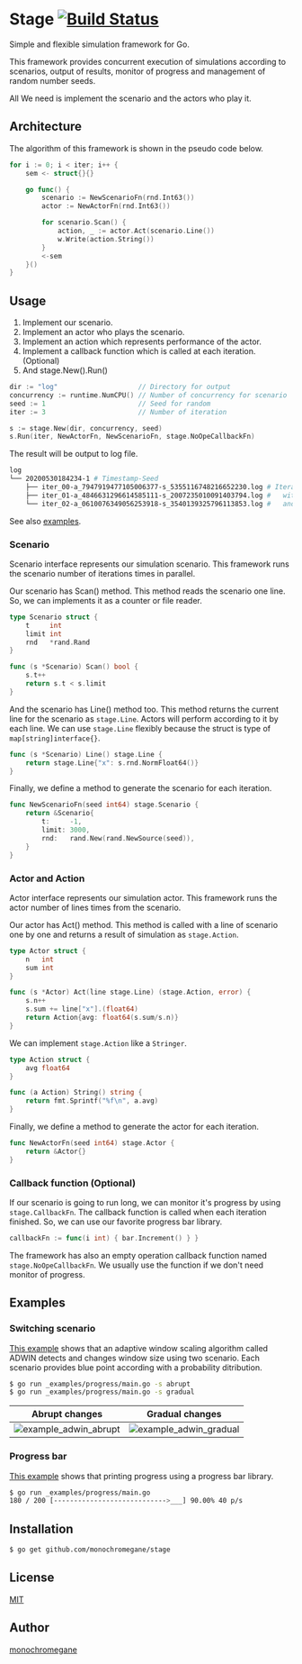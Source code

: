 # Stage [![Build Status](https://travis-ci.org/monochromegane/stage.svg?branch=master)](https://travis-ci.org/monochromegane/stage)

Simple and flexible simulation framework for Go.

This framework provides concurrent execution of simulations according to scenarios, output of results, monitor of progress and management of random number seeds.

All We need is implement the scenario and the actors who play it.

## Architecture

The algorithm of this framework is shown in the pseudo code below.

```go
for i := 0; i < iter; i++ {
    sem <- struct{}{}

    go func() {
        scenario := NewScenarioFn(rnd.Int63())
        actor := NewActorFn(rnd.Int63())

        for scenario.Scan() {
            action, _ := actor.Act(scenario.Line())
            w.Write(action.String())
        }
        <-sem
    }()
}
```

## Usage

1. Implement our scenario.
1. Implement an actor who plays the scenario.
1. Implement an action which represents performance of the actor.
1. Implement a callback function which is called at each iteration. (Optional)
1. And stage.New().Run()

```go
dir := "log"                    // Directory for output
concurrency := runtime.NumCPU() // Number of concurrency for scenario
seed := 1                       // Seed for random
iter := 3                       // Number of iteration

s := stage.New(dir, concurrency, seed)
s.Run(iter, NewActorFn, NewScenarioFn, stage.NoOpeCallbackFn)
```

The result will be output to log file.

```sh
log
└── 20200530184234-1 # Timestamp-Seed
    ├── iter_00-a_7947919477105006377-s_5355116748216652230.log # Iteration log files
    ├── iter_01-a_4846631296614585111-s_2007235010091403794.log #   with seed for actor(a)
    └── iter_02-a_0610076349056253918-s_3540139325796113853.log #   and  seed for scenario(s)
```

See also [examples](https://github.com/monochromegane/stage/blob/master/_examples).


### Scenario

Scenario interface represents our simulation scenario.
This framework runs the scenario number of iterations times in parallel.

Our scenario has Scan() method.
This method reads the scenario one line.
So, we can implements it as a counter or file reader.

```go
type Scenario struct {
    t     int
    limit int
    rnd   *rand.Rand
}

func (s *Scenario) Scan() bool {
    s.t++
    return s.t < s.limit
}
```

And the scenario has Line() method too.
This method returns the current line for the scenario as `stage.Line`.
Actors will perform according to it by each line.
We can use `stage.Line` flexibly because the struct is type of `map[string]interface{}`.

```go
func (s *Scenario) Line() stage.Line {
    return stage.Line{"x": s.rnd.NormFloat64()}
}
```

Finally, we define a method to generate the scenario for each iteration.

```go
func NewScenarioFn(seed int64) stage.Scenario {
    return &Scenario{
        t:     -1,
        limit: 3000,
        rnd:   rand.New(rand.NewSource(seed)),
    }
}
```

### Actor and Action

Actor interface represents our simulation actor.
This framework runs the actor number of lines times from the scenario.

Our actor has Act() method.
This method is called with a line of scenario one by one and returns a result of simulation as `stage.Action`.

```go
type Actor struct {
    n   int
    sum int
}

func (s *Actor) Act(line stage.Line) (stage.Action, error) {
    s.n++
    s.sum += line["x"].(float64)
    return Action{avg: float64(s.sum/s.n)}
}
```

We can implement `stage.Action` like a `Stringer`.

```go
type Action struct {
    avg float64
}

func (a Action) String() string {
    return fmt.Sprintf("%f\n", a.avg)
}
```

Finally, we define a method to generate the actor for each iteration.

```go
func NewActorFn(seed int64) stage.Actor {
    return &Actor{}
}
```

### Callback function (Optional)

If our scenario is going to run long, we can monitor it's progress by using `stage.CallbackFn`.
The callback function is called when each iteration finished.
So, we can use our favorite progress bar library.

```go
callbackFn := func(i int) { bar.Increment() } }
```

The framework has also an empty operation callback function named `stage.NoOpeCallbackFn`.
We usually use the function if we don't need monitor of progress.

## Examples

### Switching scenario

[This example](https://github.com/monochromegane/stage/tree/master/_examples/adwin) shows that an adaptive window scaling algorithm called ADWIN detects and changes window size using two scenario.
Each scenario provides blue point according with a probability ditribution.

```sh
$ go run _examples/progress/main.go -s abrupt
$ go run _examples/progress/main.go -s gradual
```

| Abrupt changes | Gradual changes |
| -------------- | --------------- |
| ![example_adwin_abrupt](https://user-images.githubusercontent.com/1845486/83343338-f8bcbe00-a333-11ea-983b-81ba9a6f8b08.png)               | ![example_adwin_gradual](https://user-images.githubusercontent.com/1845486/83343344-10944200-a334-11ea-9364-b4d4cedcdff6.png)                |

### Progress bar

[This example](https://github.com/monochromegane/stage/tree/master/_examples/progress) shows that printing progress using a progress bar library.

```sh
$ go run _examples/progress/main.go
180 / 200 [---------------------------->___] 90.00% 40 p/s
```

## Installation

```sh
$ go get github.com/monochromegane/stage
```

## License

[MIT](https://github.com/monochromegane/stage/blob/master/LICENSE)

## Author

[monochromegane](https://github.com/monochromegane)
